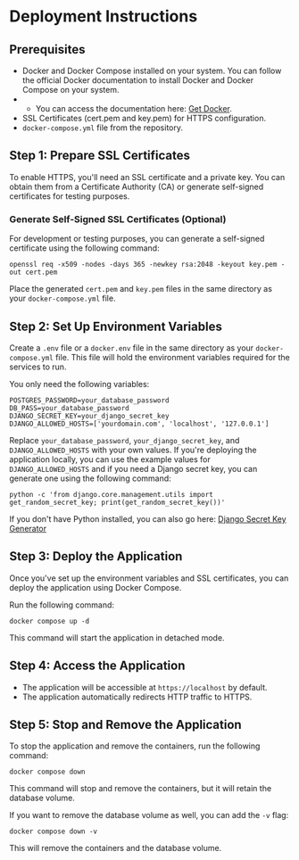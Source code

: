 # Deployment Instructions

## Prerequisites

- Docker and Docker Compose installed on your system. You can follow the official Docker documentation to install 
Docker and Docker Compose on your system. 
- - You can access the documentation here: [Get Docker](https://docs.docker.com/get-docker/).
- SSL Certificates (cert.pem and key.pem) for HTTPS configuration.
- `docker-compose.yml` file from the repository.

## Step 1: Prepare SSL Certificates

To enable HTTPS, you'll need an SSL certificate and a private key. You can obtain them from a Certificate Authority (CA)
or generate self-signed certificates for testing purposes.

### Generate Self-Signed SSL Certificates (Optional)

For development or testing purposes, you can generate a self-signed certificate using the following command:

```
openssl req -x509 -nodes -days 365 -newkey rsa:2048 -keyout key.pem -out cert.pem
```

Place the generated `cert.pem` and `key.pem` files in the same directory as your `docker-compose.yml` file.

## Step 2: Set Up Environment Variables

Create a `.env` file or a `docker.env` file in the same directory as your `docker-compose.yml` file.
This file will hold the environment variables required for the services to run.

You only need the following variables:

```
POSTGRES_PASSWORD=your_database_password
DB_PASS=your_database_password
DJANGO_SECRET_KEY=your_django_secret_key
DJANGO_ALLOWED_HOSTS=['yourdomain.com', 'localhost', '127.0.0.1']
```

Replace `your_database_password`, `your_django_secret_key`, and `DJANGO_ALLOWED_HOSTS` with your own values.
If you're deploying the application locally, you can use the example values for `DJANGO_ALLOWED_HOSTS`
and if you need a Django secret key, you can generate one using the following command:

```
python -c 'from django.core.management.utils import get_random_secret_key; print(get_random_secret_key())'
```

If you don't have Python installed, you can also go here: [Django Secret Key Generator](https://djecrety.ir/)

## Step 3: Deploy the Application

Once you've set up the environment variables and SSL certificates, you can deploy the application using Docker Compose.

Run the following command:

```
docker compose up -d
```

This command will start the application in detached mode.

## Step 4: Access the Application

- The application will be accessible at `https://localhost` by default.
- The application automatically redirects HTTP traffic to HTTPS.

## Step 5: Stop and Remove the Application

To stop the application and remove the containers, run the following command:

```
docker compose down
```

This command will stop and remove the containers, but it will retain the database volume.

If you want to remove the database volume as well, you can add the `-v` flag:

```
docker compose down -v
```

This will remove the containers and the database volume.

